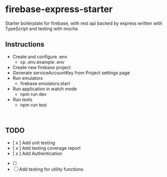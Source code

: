 # firebase-express-starter

Starter boilerplate for firebase, with rest api backed by express written with TypeScript and testing with mocha

## Instructions

- Create and configure .env
  - cp .env.example .env
- Create new firebase project
- Generate serviceAccountKey from Project settings page
- Run emulators
  - firebase emulators:start
- Run application in watch mode
  - npm run dev
- Run tests
  - npm run test

<br/>

## TODO

- [ x ] Add unit testing
- [ x ] Add testing coverage report
- [ x ] Add Authentication
- [ ]
- [ ] Add testing for utility functions
